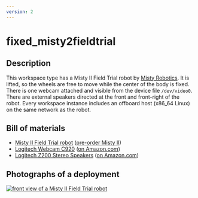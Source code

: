 ```yaml
---
version: 2
---
```


# fixed_misty2fieldtrial

## Description

This workspace type has a Misty II Field Trial robot by [Misty Robotics](
https://www.mistyrobotics.com/). It is lifted, so the wheels are free to move
while the center of the body is fixed.  There is one webcam attached and visible
from the device file `/dev/video0`.  There are external speakers directed at the
front and front-right of the robot. Every workspace instance includes an
offboard host (x86_64 Linux) on the same network as the robot.


## Bill of materials

* [Misty II Field Trial robot](https://docs.mistyrobotics.com/misty-ii/robot/misty-ii/) ([pre-order Misty II](https://shop.mistyrobotics.com/))
* [Logitech Webcam C920](https://www.logitech.com/en-us/product/hd-pro-webcam-c920) ([on Amazon.com](https://www.amazon.com/gp/product/B006JH8T3S/))
* [Logitech Z200 Stereo Speakers](https://www.logitech.com/en-us/product/multimedia-speakers-z200) ([on Amazon.com](https://www.amazon.com/Logitech-Multimedia-Speakers-Multiple-Devices/dp/B00EZ9XKCM/))


## Photographs of a deployment

[![front view of a Misty II Field Trial robot](figures/480px-fixed_misty2fieldtrial_frontview.jpg)](figures/fixed_misty2fieldtrial_frontview.jpg)
